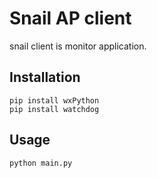 Snail AP client
=============

snail client is monitor application.

Installation
-----------
	
	pip install wxPython
	pip install watchdog 


Usage
-----

	python main.py
